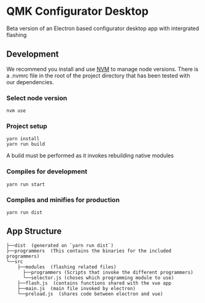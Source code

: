 # QMK Configurator Desktop

Beta version of an Electron based configurator desktop app with intergrated flashing

## Development

We recommend you install and use [NVM](https://github.com/creationix/nvm) to manage node versions. There is a .nvmrc file in the root of the project directory that has been tested with our dependencies.

### Select node version
```shell
nvm use
```

### Project setup
```
yarn install  
yarn run build
```  
A build must be performed as it invokes rebuilding native modules

### Compiles for development
```
yarn run start
```

### Compiles and minifies for production
```
yarn run dist
```

## App Structure
```  
├──dist  (generated on `yarn run dist`)  
├──programmers  (This contains the binaries for the included programmers)  
└──src  
    ├──modules  (flashing related files)  
      ├──programmers (Scripts that invoke the different programmers)  
      └──selector.js (choses which programming module to use)
    ├──flash.js  (contains functions shared with the vue app 
    ├──main.js  (main file invoked by electron)  
    └──preload.js  (shares code between electron and vue)  
```

